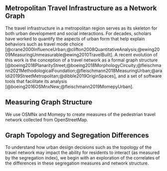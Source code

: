 ## Metropolitan Travel Infrastructure as a Network Graph

The travel infrastructure in a metropolitan region serves as its skeleton for both urban development
and social interactions. For decades, scholars have worked to quantify the aspects of urban form
that help explain behaviors such as travel mode choice [@crane2000InfluenceUrban;@clifton2008QuantitativeAnalysis;@ewing2009MeasuringUnmeasurable@ewing2010TravelBuilt]. A recent evolution of
this work is the conception of a travel network as a formal graph structure
[@boeing2018PlanarityStreet;@boeing2018MorphologyCircuity;@fleischmann2021MethodologicalFoundation;@fleischmann2018MeasuringUrban;@araldi2019StreetMetropolitan;@dibble2019OriginSpaces],
and a set of software tools that facilitate its analysis
[@boeing2016OSMnxNew;@fleischmann2019MomepyUrban].

## Measuring Graph Structure

We use OSMNx and Momepy to create measures of the pedestrian travel network collected from
OpenStreetMap.

## Graph Topology and Segregation Differences

To understand how urban design decisions such as the topology of the
travel network may impact the ability for residents to interact (as
measured by the segregation index), we begin with an exploration of
the correlates of the differences in these segregation measures and
network structure.
